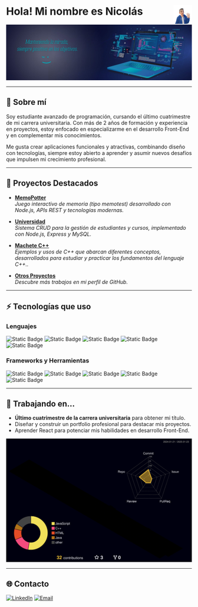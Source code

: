 # <img src="./images/avatar.png" width=10% align=right /> Hola! Mi nombre es Nicolás  

<a><img src="./images/bannerD.jpg" borderRadius='1rem' boxShadow='0 5px 18px rgba(0,0,0,0.3)'></a>

---

## 🎯 Sobre mí  

Soy estudiante avanzado de programación, cursando el último cuatrimestre de mi carrera universitaria. Con más de 2 años de formación y experiencia en proyectos, estoy enfocado en especializarme en el desarrollo Front-End y en complementar mis conocimientos.  

Me gusta crear aplicaciones funcionales y atractivas, combinando diseño con tecnologías, siempre estoy abierto a aprender y asumir nuevos desafíos que impulsen mi crecimiento profesional.  

---

## 📂 Proyectos Destacados  

- **[MemoPotter](https://github.com/nicoKaminski/Memo-Potter)**  
  _Juego interactivo de memoria (tipo memotest) desarrollado con Node.js, APIs REST y tecnologías modernas._

- **[Universidad](https://github.com/nicoKaminski/universidad)**  
  _Sistema CRUD para la gestión de estudiantes y cursos, implementado con Node.js, Express y MySQL._

- **[Machete C++](https://github.com/nicoKaminski/Cplusplus-Usos)**  
  _Ejemplos y usos de C++ que abarcan diferentes conceptos, desarrollados para estudiar y practicar los fundamentos del lenguaje C++.._
  
- **[Otros Proyectos](https://github.com/nicoKaminski)**  
  _Descubre más trabajos en mi perfil de GitHub._

---

## ⚡ Tecnologías que uso  

### Lenguajes  
![Static Badge](https://img.shields.io/badge/Java-white?logo=coffeescript&labelColor=rgb(91%2C136%2C165)&color=rgb(249%2C155%2C41)%20)
![Static Badge](https://img.shields.io/badge/HTML-white?logo=html5&labelColor=rgb(50%2C51%2C48)&color=rgb(226%2C79%2C38))
![Static Badge](https://img.shields.io/badge/CSS-white?logo=css3&labelColor=rgb(37%2C102%2C178)&color=rgb(64%2C159%2C217))
![Static Badge](https://img.shields.io/badge/JavaScript-white?logo=javascript&labelColor=rgb(50%2C51%2C48)&color=rgb(247%2C223%2C30))
![Static Badge](https://img.shields.io/badge/TypeScript-white?logo=typescript&logoColor=white&color=%233178C6)

### Frameworks y Herramientas  
![Static Badge](https://img.shields.io/badge/Node.js-back?logo=nodedotjs&logoColor=rgb(129%2C205%2C54)&labelColor=rgb(50%2C51%2C48)&color=rgb(129%2C205%2C54))
![Static Badge](https://img.shields.io/badge/Postman-white?logo=postman&labelColor=rgb(50%2C51%2C48)&color=%23DD3A0A)
![Static Badge](https://img.shields.io/badge/NPM-white?logo=npm&logoColor=rgb(203%2C70%2C33)&labelColor=rgb(50%2C51%2C48)&color=rgb(203%2C70%2C33))
![Static Badge](https://img.shields.io/badge/MySQL-white?logo=mysql&logoColor=rgb(11%2C114%2C149)&labelColor=%23ffffff&color=rgb(11%2C114%2C149))
![Static Badge](https://img.shields.io/badge/Figma-white?logo=figma&labelColor=2A313C&color=F25425)




---

## 🚀 Trabajando en...  

- **Último cuatrimestre de la carrera universitaria** para obtener mi título.  
- Diseñar y construir un portfolio profesional para destacar mis proyectos.  
- Aprender React para potenciar mis habilidades en desarrollo Front-End.  

![](./profile-3d-contrib/profile-night-rainbow.svg)

---

## 🌐 Contacto  

[![LinkedIn](https://img.shields.io/badge/LinkedIn-blue?style=for-the-badge&logo=linkedin)](https://www.linkedin.com/in/nkaminski-profile/) [![Email](https://img.shields.io/badge/Email-D14836?style=for-the-badge&logo=gmail&logoColor=white)](mailto:nicokaminski89@gmail.com)
